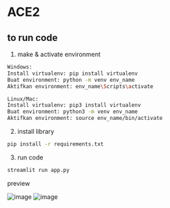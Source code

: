 # ACE2

## to run code
1. make & activate environment

```bash
Windows:
Install virtualenv: pip install virtualenv
Buat environment: python -m venv env_name
Aktifkan environment: env_name\Scripts\activate

Linux/Mac:
Install virtualenv: pip3 install virtualenv
Buat environment: python3 -m venv env_name
Aktifkan environment: source env_name/bin/activate
```
   
2. install library
```bash
pip install -r requirements.txt
```
3. run code
```bash
streamlit run app.py
```

preview

![image](https://github.com/user-attachments/assets/cf64a95a-3a7f-4d59-8390-29dea0f52544)
![image](https://github.com/user-attachments/assets/196879b3-bc1f-46ae-bad7-52a4ff34209f)
